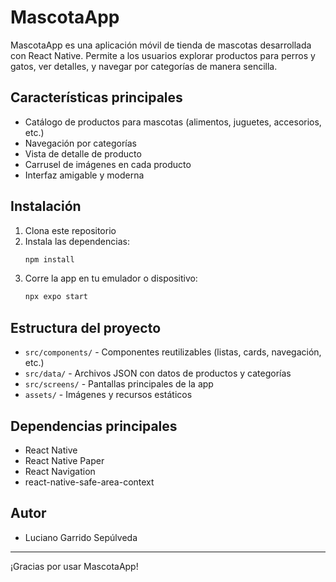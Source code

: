 # MascotaApp

MascotaApp es una aplicación móvil de tienda de mascotas desarrollada con React Native. Permite a los usuarios explorar productos para perros y gatos, ver detalles, y navegar por categorías de manera sencilla.

## Características principales
- Catálogo de productos para mascotas (alimentos, juguetes, accesorios, etc.)
- Navegación por categorías
- Vista de detalle de producto
- Carrusel de imágenes en cada producto
- Interfaz amigable y moderna

## Instalación
1. Clona este repositorio
2. Instala las dependencias:
   ```sh
   npm install
   ```
3. Corre la app en tu emulador o dispositivo:
   ```sh
   npx expo start
   ```

## Estructura del proyecto
- `src/components/` - Componentes reutilizables (listas, cards, navegación, etc.)
- `src/data/` - Archivos JSON con datos de productos y categorías
- `src/screens/` - Pantallas principales de la app
- `assets/` - Imágenes y recursos estáticos

## Dependencias principales
- React Native
- React Native Paper
- React Navigation
- react-native-safe-area-context

## Autor
- Luciano Garrido Sepúlveda

---
¡Gracias por usar MascotaApp!

